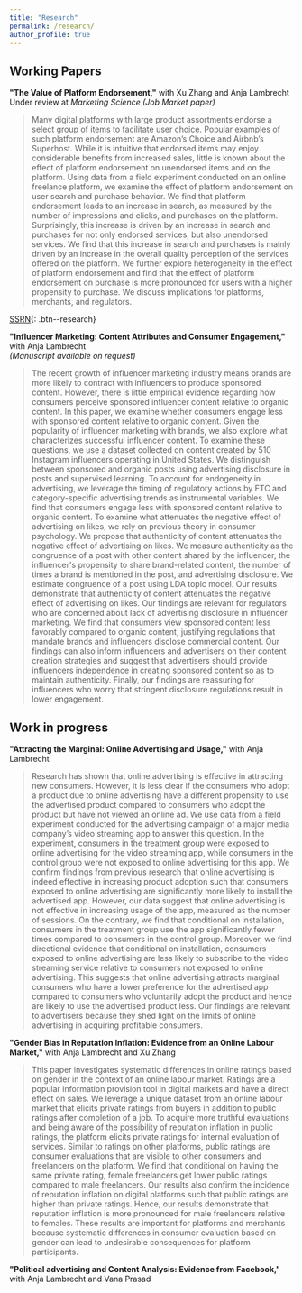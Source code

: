 ```yaml
---
title: "Research"
permalink: /research/
author_profile: true
---
```


## Working Papers

**"The Value of Platform Endorsement,"** with Xu Zhang and Anja Lambrecht  
Under review at *Marketing Science (Job Market paper)*

> Many digital platforms with large product assortments endorse a select group of items to facilitate user choice. Popular examples of such platform endorsement are Amazon’s Choice and Airbnb’s Superhost. While it is intuitive that endorsed items may enjoy considerable benefits from increased sales, little is known about the effect of platform endorsement on unendorsed items and on the platform. Using data from a field experiment conducted on an online freelance platform, we examine the effect of platform endorsement on user search and purchase behavior. We find that platform endorsement leads to an increase in search, as measured by the number of impressions and clicks, and purchases on the platform. Surprisingly, this increase is driven by an increase in search and purchases for not only endorsed services, but also unendorsed services. We find that this increase in search and purchases is mainly driven by an increase in the overall quality perception of the services offered on the platform. We further explore heterogeneity in the effect of platform endorsement and find that the effect of platform endorsement on purchase is more pronounced for users with a higher propensity to purchase. We discuss implications for platforms, merchants, and regulators.

[SSRN](https://papers.ssrn.com/sol3/papers.cfm?abstract_id=4144605){: .btn--research}

**"Influencer Marketing: Content Attributes and Consumer Engagement,"** with Anja Lambrecht  
*(Manuscript available on request)*

> The recent growth of influencer marketing industry means brands are more likely to contract with influencers to produce sponsored content. However, there is little empirical evidence regarding how consumers perceive sponsored influencer content relative to organic content. In this paper, we examine whether consumers engage less with sponsored content relative to organic content. Given the popularity of influencer marketing with brands, we also explore what characterizes successful influencer content. To examine these questions, we use a dataset collected on content created by 510 Instagram influencers operating in United States. We distinguish between sponsored and organic posts using advertising disclosure in posts and supervised learning. To account for endogeneity in advertising, we leverage the timing of regulatory actions by FTC and category-specific advertising trends as instrumental variables. We find that consumers engage less with sponsored content relative to organic content.
To examine what attenuates the negative effect of advertising on likes, we rely on previous theory in consumer psychology. We propose that authenticity of content attenuates the negative effect of advertising on likes. We measure authenticity as the congruence of a post with other content shared by the influencer, the influencer's propensity to share brand-related content, the number of times a brand is mentioned in the post, and advertising disclosure. We estimate congruence of a post using LDA topic model. Our results demonstrate that authenticity of content attenuates the negative effect of advertising on likes. 
Our findings are relevant for regulators who are concerned about lack of advertising disclosure in influencer marketing. We find that consumers view sponsored content less favorably compared to organic content, justifying regulations that mandate brands and influencers disclose commercial content. Our findings can also inform influencers and advertisers on their content creation strategies and suggest that advertisers should provide influencers independence in creating sponsored content so as to maintain authenticity. Finally, our findings are reassuring for influencers who worry that stringent disclosure regulations result in lower engagement.

## Work in progress

**"Attracting the Marginal: Online Advertising and Usage,"** with Anja Lambrecht

> Research has shown that online advertising is effective in attracting new consumers. However, it is less clear if the consumers who adopt a product due to online advertising have a different propensity to use the advertised product compared to consumers who adopt the product but have not viewed an online ad. We use data from a field experiment conducted for the advertising campaign of a major media company’s video streaming app to answer this question. In the experiment, consumers in the treatment group were exposed to online advertising for the video streaming app, while consumers in the control group were not exposed to online advertising for this app. 
We confirm findings from previous research that online advertising is indeed effective in increasing product adoption such that consumers exposed to online advertising are significantly more likely to install the advertised app. However, our data suggest that online advertising is not effective in increasing usage of the app, measured as the number of sessions. On the contrary, we find that conditional on installation, consumers in the treatment group use the app significantly fewer times compared to consumers in the control group. Moreover, we find directional evidence that conditional on installation, consumers exposed to online advertising are less likely to subscribe to the video streaming service relative to consumers not exposed to online advertising. This suggests that online advertising attracts marginal consumers who have a lower preference for the advertised app compared to consumers who voluntarily adopt the product and hence are likely to use the advertised product less. Our findings are relevant to advertisers because they shed light on the limits of online advertising in acquiring profitable consumers.


**"Gender Bias in Reputation Inflation: Evidence from an Online Labour Market,"** with Anja Lambrecht and Xu Zhang

> This paper investigates systematic differences in online ratings based on gender in the context of an online labour market. Ratings are a popular information provision tool in digital markets and have a direct effect on sales. We leverage a unique dataset from an online labour market that elicits private ratings from buyers in addition to public ratings after completion of a job. To acquire more truthful evaluations and being aware of the possibility of reputation inflation in public ratings, the platform elicits private ratings for internal evaluation of services. Similar to ratings on other platforms, public ratings are consumer evaluations that are visible to other consumers and freelancers on the platform. We find that conditional on having the same private rating, female freelancers get lower public ratings compared to male freelancers. Our results also confirm the incidence of reputation inflation on digital platforms such that public ratings are higher than private ratings. Hence, our results demonstrate that reputation inflation is more pronounced for male freelancers relative to females. These results are important for platforms and merchants because systematic differences in consumer evaluation based on gender can lead to undesirable consequences for platform participants.

**"Political advertising and Content Analysis: Evidence from Facebook,"** with Anja Lambrecht and Vana Prasad
